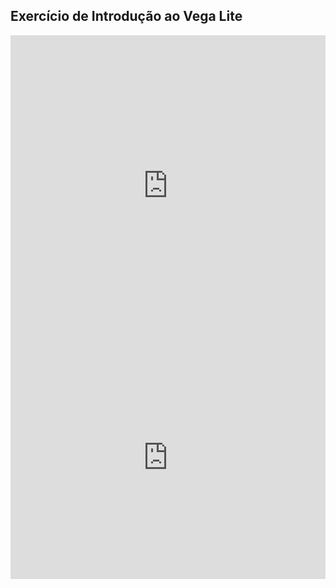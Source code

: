 ## Exercício de Introdução ao Vega Lite

<iframe width="100%" height="482" frameborder="0"
  src="https://observablehq.com/embed/@amartins/vega-lite-api-exercicios-2022?cells=grafico_barras"></iframe>
  
<iframe width="100%" height="388" frameborder="0"
  src="https://observablehq.com/embed/@amartins/vega-lite-api-exercicios-2022?cells=grafico_sctp"></iframe>
